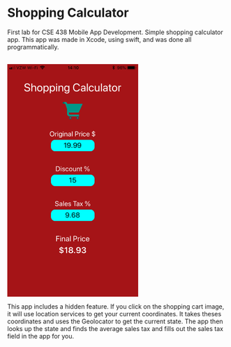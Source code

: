 # Shopping Calculator
<p>First lab for CSE 438 Mobile App Development. Simple shopping calculator app. This app was made in Xcode, using swift, and was done all programmatically.</p>
<br>
<img align="center" src="shoppingCalculator.png" width="300">
<br>
<p>This app includes a hidden feature. If you click on the shopping cart image, it will use location services to get your current coordinates. It takes theses coordinates and uses the Geolocator to get the current state. The app then looks up the state and finds the average sales tax and fills out the sales tax field in the app for you.</p>
